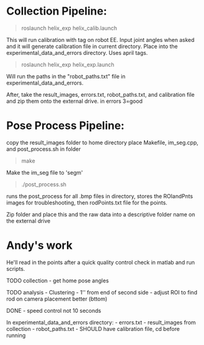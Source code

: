 



# Collection Pipeline:

> roslaunch helix_exp helix_calib.launch


This will run calibration with tag on robot EE. Input joint angles when asked and it will generate calibration file in current directory. Place into the experimental_data_and_errors directory. Uses april tags.

> roslaunch helix_exp helix_exp.launch


Will run the paths in the "robot_paths.txt" file in experimental_data_and_errors. 

After, take the result_images, errors.txt, robot_paths.txt, and calibration file and zip them onto the external drive. in errors 3=good



# Pose Process Pipeline:

copy the result_images folder to home directory
place Makefile, im_seg.cpp, and post_process.sh in folder

> make 


Make the im_seg file to 'segm'

> ./post_process.sh


runs the post_process for all .bmp files in directory, stores the ROIandPnts images for troubleshooting, then rodPoints.txt file for the points. 

Zip folder and place this and the raw data into a descriptive folder name on the external drive



# Andy's work

He'll read in the points after a quick quality control check in matlab and run scripts.


TODO collection
        - get home pose angles 
        
TODO analysis
        - Clustering
        - 1'' from end of second side
        - adjust ROI to find rod on camera placement better (bttom)
        
        
DONE
        - speed control not 10 seconds
        

In experimental_data_and_errors directory:
        - errors.txt
        - result_images from collection
        - robot_paths.txt
        - SHOULD have calibration file, cd before running



